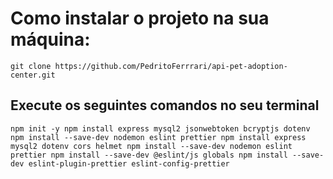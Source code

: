 # Como instalar o projeto na sua máquina:

`git clone https://github.com/PedritoFerrrari/api-pet-adoption-center.git`

## Execute os seguintes comandos no seu terminal

`npm init -y
npm install express mysql2 jsonwebtoken bcryptjs dotenv
npm install --save-dev nodemon eslint prettier
npm install express mysql2 dotenv cors helmet
npm install --save-dev nodemon eslint prettier
npm install --save-dev @eslint/js globals
npm install --save-dev eslint-plugin-prettier eslint-config-prettier`
